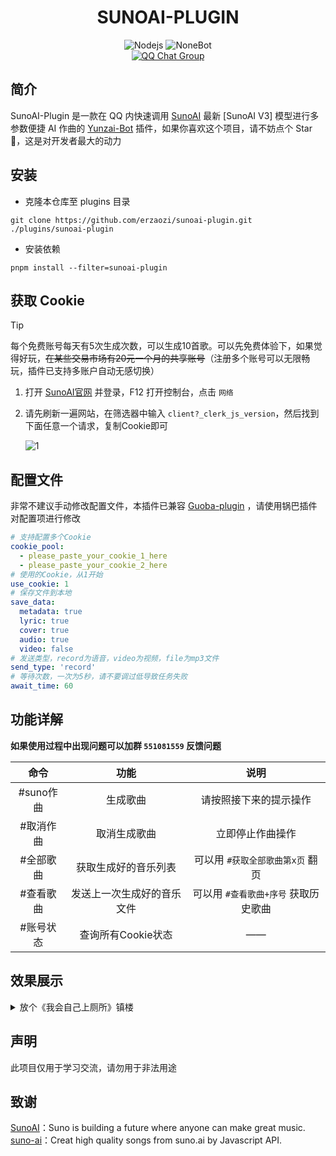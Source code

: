<div align="center">

# SUNOAI-PLUGIN

</div>

<span id="header"></span>

<p align="center">
  <img src="https://img.shields.io/badge/Nodejs-18.x+-6BA552.svg" alt="Nodejs">
  <img src="https://img.shields.io/badge/Yunzai_Bot-v3-red.svg" alt="NoneBot">
  <br>
  </a>
    <a href="https://qm.qq.com/q/RnQteOmD84">
    <img src="https://img.shields.io/badge/QQ%E7%BE%A4-%E7%8C%AB%E5%A8%98%E4%B9%90%E5%9B%AD-pink?style=flat-square" alt="QQ Chat Group">
  </a>
</p>

## 简介

SunoAI-Plugin 是一款在 QQ 内快速调用 [SunoAI](https://www.suno.ai/) 最新 [SunoAI V3] 模型进行多参数便捷 AI 作曲的 [Yunzai-Bot](https://github.com/Le-niao/Yunzai-Bot) 插件，如果你喜欢这个项目，请不妨点个 Star🌟，这是对开发者最大的动力

## 安装

- 克隆本仓库至 plugins 目录
```
git clone https://github.com/erzaozi/sunoai-plugin.git ./plugins/sunoai-plugin
```

- 安装依赖
```
pnpm install --filter=sunoai-plugin
```

## 获取 Cookie

> [!TIP]
> 每个免费账号每天有5次生成次数，可以生成10首歌。可以先免费体验下，如果觉得好玩，~~在某些交易市场有20元一个月的共享账号~~（注册多个账号可以无限畅玩，插件已支持多账户自动无感切换）

 1. 打开 [SunoAI官网](https://app.suno.ai) 并登录，F12 打开控制台，点击 `网络`
 2. 请先刷新一遍网站，在筛选器中输入 `client?_clerk_js_version`，然后找到下面任意一个请求，复制Cookie即可
    
    ![1](https://github.com/erzaozi/sunoai-plugin/assets/61369914/78737289-c349-4553-8438-db5abb88aaf1)

## 配置文件

非常不建议手动修改配置文件，本插件已兼容 [Guoba-plugin](https://github.com/guoba-yunzai/guoba-plugin) ，请使用锅巴插件对配置项进行修改

```yaml
# 支持配置多个Cookie
cookie_pool:
  - please_paste_your_cookie_1_here
  - please_paste_your_cookie_2_here
# 使用的Cookie，从1开始
use_cookie: 1
# 保存文件到本地
save_data:
  metadata: true
  lyric: true
  cover: true
  audio: true
  video: false
# 发送类型，record为语音，video为视频，file为mp3文件
send_type: 'record'
# 等待次数，一次为5秒，请不要调过低导致任务失败
await_time: 60
```

## 功能详解

**如果使用过程中出现问题可以加群 `551081559` 反馈问题**

| 命令 | 功能 | 说明 |
| :---: | :---: | :---: |
| #suno作曲 | 生成歌曲 | 请按照接下来的提示操作 |
| #取消作曲 | 取消生成歌曲 | 立即停止作曲操作 |
| #全部歌曲 | 获取生成好的音乐列表 | 可以用 `#获取全部歌曲第x页` 翻页 |
| #查看歌曲 | 发送上一次生成好的音乐文件 | 可以用 `#查看歌曲+序号` 获取历史歌曲 |
| #账号状态 | 查询所有Cookie状态 | —— |

## 效果展示
<details>
<summary>放个《我会自己上厕所》镇楼</summary>

https://github.com/erzaozi/sunoai-plugin/assets/61369914/491df3f9-4158-4f25-8a82-7141a93e6cfd

</details>

## 声明

此项目仅用于学习交流，请勿用于非法用途

## 致谢
[SunoAI](https://www.suno.ai/)：Suno is building a future where anyone can make great music.\
[suno-ai](https://github.com/hissincn/suno-ai)：Creat high quality songs from suno.ai by Javascript API.

